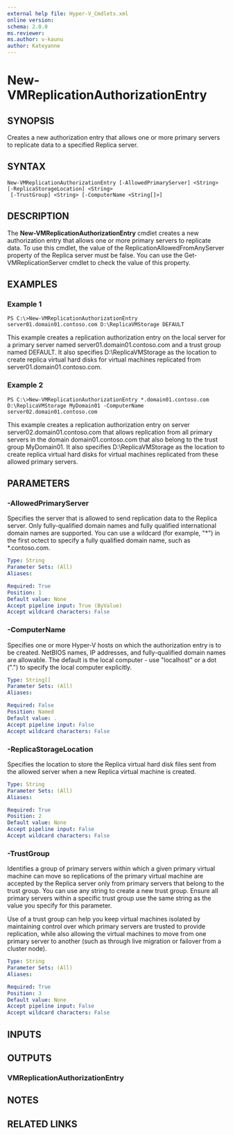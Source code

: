 ```yaml
---
external help file: Hyper-V_Cmdlets.xml
online version: 
schema: 2.0.0
ms.reviewer:
ms.author: v-kaunu
author: Kateyanne
---
```


# New-VMReplicationAuthorizationEntry

## SYNOPSIS
Creates a new authorization entry that allows one or more primary servers to replicate data to a specified Replica server.

## SYNTAX

```
New-VMReplicationAuthorizationEntry [-AllowedPrimaryServer] <String> [-ReplicaStorageLocation] <String>
 [-TrustGroup] <String> [-ComputerName <String[]>]
```

## DESCRIPTION
The **New-VMReplicationAuthorizationEntry** cmdlet creates a new authorization entry that allows one or more primary servers to replicate data.
To use this cmdlet, the value of the ReplicationAllowedFromAnyServer property of the Replica server must be false.
You can use the Get-VMReplicationServer cmdlet to check the value of this property.

## EXAMPLES

### Example 1
```
PS C:\>New-VMReplicationAuthorizationEntry server01.domain01.contoso.com D:\ReplicaVMStorage DEFAULT
```

This example creates a replication authorization entry on the local server for a primary server named server01.domain01.contoso.com and a trust group named DEFAULT.
It also specifies D:\ReplicaVMStorage as the location to create replica virtual hard disks for virtual machines replicated from server01.domain01.contoso.com.

### Example 2
```
PS C:\>New-VMReplicationAuthorizationEntry *.domain01.contoso.com D:\ReplicaVMStorage MyDomain01 -ComputerName server02.domain01.contoso.com
```

This example creates a replication authorization entry on server server02.domain01.contoso.com that allows replication from all primary servers in the domain domain01.contoso.com that also belong to the trust group MyDomain01.
It also specifies D:\ReplicaVMStorage as the location to create replica virtual hard disks for virtual machines replicated from these allowed primary servers.

## PARAMETERS

### -AllowedPrimaryServer
Specifies the server that is allowed to send replication data to the Replica server.
Only fully-qualified domain names and fully qualified international domain names are supported.
You can use a wildcard (for example, "*") in the first octect to specify a fully qualified domain name, such as *.contoso.com.

```yaml
Type: String
Parameter Sets: (All)
Aliases: 

Required: True
Position: 1
Default value: None
Accept pipeline input: True (ByValue)
Accept wildcard characters: False
```

### -ComputerName
Specifies one or more Hyper-V hosts on which the authorization entry is to be created.
NetBIOS names, IP addresses, and fully-qualified domain names are allowable.
The default is the local computer - use "localhost" or a dot (".") to specify the local computer explicitly.

```yaml
Type: String[]
Parameter Sets: (All)
Aliases: 

Required: False
Position: Named
Default value: .
Accept pipeline input: False
Accept wildcard characters: False
```

### -ReplicaStorageLocation
Specifies the location to store the Replica virtual hard disk files sent from the allowed server when a new Replica virtual machine is created.

```yaml
Type: String
Parameter Sets: (All)
Aliases: 

Required: True
Position: 2
Default value: None
Accept pipeline input: False
Accept wildcard characters: False
```

### -TrustGroup
Identifies a group of primary servers within which a given primary virtual machine can move so replications of the primary virtual machine are accepted by the Replica server only from primary servers that belong to the trust group.
You can use any string to create a new trust group.
Ensure all primary servers within a specific trust group use the same string as the value you specify for this parameter.

Use of a trust group can help you keep virtual machines isolated by maintaining control over which primary servers are trusted to provide replication, while also allowing the virtual machines to move from one primary server to another (such as through live migration or failover from a cluster node).

```yaml
Type: String
Parameter Sets: (All)
Aliases: 

Required: True
Position: 3
Default value: None
Accept pipeline input: False
Accept wildcard characters: False
```

## INPUTS

## OUTPUTS

### VMReplicationAuthorizationEntry

## NOTES

## RELATED LINKS



